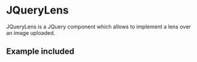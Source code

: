 JQueryLens
============================================================

JQueryLens is a JQuery component which allows to implement a lens over an image uploaded.

Example included
-------------------------------------------------------